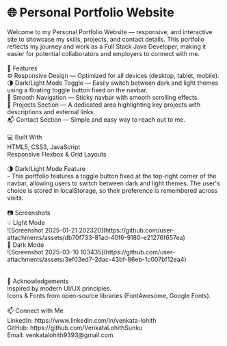 <h1>🌐 Personal Portfolio Website</h1>
Welcome to my Personal Portfolio Website — responsive, and interactive site to showcase my skills, projects, and contact details. This portfolio reflects my journey and work as a Full Stack Java Developer, making it easier for potential collaborators and employers to connect with me.
<br><br>
🚀 Features<br>
⚙️ Responsive Design — Optimized for all devices (desktop, tablet, mobile).<br>
🌗 Dark/Light Mode Toggle — Easily switch between dark and light themes using a floating toggle button fixed on the navbar.<br>
🧭 Smooth Navigation — Sticky navbar with smooth scrolling effects.<br>
📂 Projects Section — A dedicated area highlighting key projects with descriptions and external links.<br>
📬 Contact Section — Simple and easy way to reach out to me.<br><br>
💻 Built With<br>
HTML5, CSS3, JavaScript<br>
Responsive Flexbox & Grid Layouts<br><br>
🌗 Dark/Light Mode Feature<br>
- This portfolio features a toggle button fixed at the top-right corner of the navbar, allowing users to switch between dark and light themes. The user's choice is stored in localStorage, so their preference is remembered across visits.
<br><br>
📷 Screenshots<br>
💡 Light Mode<br>	
![Screenshot 2025-01-21 202320](https://github.com/user-attachments/assets/db70f733-81ad-40f6-9180-e21276f657ea)
<br>
🌙 Dark Mode<br>
![Screenshot 2025-03-10 103435](https://github.com/user-attachments/assets/3ef03ed7-2dac-43bf-86eb-1c007bf12ea4)
<br>
<br><br>
🙌 Acknowledgements<br>
Inspired by modern UI/UX principles.<br>
Icons & Fonts from open-source libraries (FontAwesome, Google Fonts).<br><br>
📫 Connect with Me<br>
LinkedIn: https://www.linkedin.com/in/venkata-lohith<br>
GitHub: https://github.com/VenkataLohithSunku<br>
Email: venkatalohith9393@gmail.com

